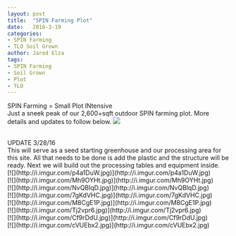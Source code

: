 ```yaml
---
layout: post
title:  "SPIN Farming Plot"
date:   2016-3-19
categories:
- SPIN Farming
- TLO Soil Grown
author: Jared Elza
tags: 
- SPIN Farming
- Soil Grown
- Plot
- TLO
---
```


SPIN Farming = Small Plot INtensive
<br>
Just a sneek peak of our 2,600+sqft outdoor SPIN farming plot. More details and updates to follow below.
[![](http://i.imgur.com/3p2DN6n.jpg)](http://i.imgur.com/3p2DN6n.jpg)

<br>
UPDATE 3/28/16
<br>
This will serve as a seed starting greenhouse and our processing area for this site. All that needs to be done is add the plastic and the structure will be ready. Next we will build out the processing tables and equipment inside. 
<br>
[![](http://i.imgur.com/p4a1DuW.jpg)](http://i.imgur.com/p4a1DuW.jpg)
<br>
[![](http://i.imgur.com/Mh9OYHt.jpg)](http://i.imgur.com/Mh9OYHt.jpg)
<br>
[![](http://i.imgur.com/NvQBlqD.jpg)](http://i.imgur.com/NvQBlqD.jpg)
<br>
[![](http://i.imgur.com/7gKdVHC.jpg)](http://i.imgur.com/7gKdVHC.jpg)
<br>
[![](http://i.imgur.com/M8CgE1P.jpg)](http://i.imgur.com/M8CgE1P.jpg)
<br>
[![](http://i.imgur.com/Tj2vpr6.jpg)](http://i.imgur.com/Tj2vpr6.jpg)
<br>
[![](http://i.imgur.com/Cf9rDdU.jpg)](http://i.imgur.com/Cf9rDdU.jpg)
<br>
[![](http://i.imgur.com/cVUEbx2.jpg)](http://i.imgur.com/cVUEbx2.jpg)
<br>


